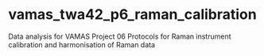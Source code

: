 # vamas_twa42_p6_raman_calibration
Data analysis for VAMAS Project 06 Protocols for Raman instrument calibration and harmonisation of Raman data
